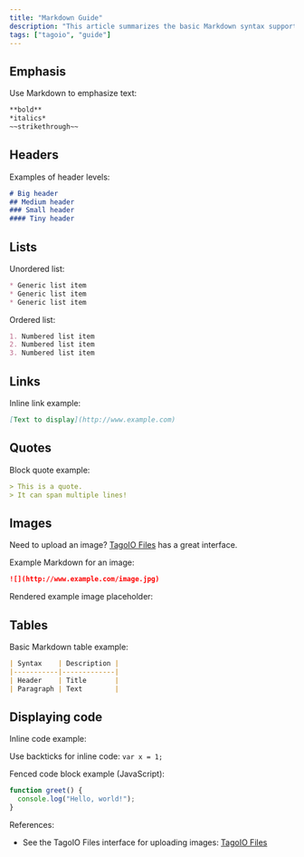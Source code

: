 ```yaml
---
title: "Markdown Guide"
description: "This article summarizes the basic Markdown syntax supported in TagoIO, including emphasis, headers, lists, links, quotes, images, tables, and how to display code examples."
tags: ["tagoio", "guide"]
---
```


## Emphasis

Use Markdown to emphasize text:

```markdown
**bold**
*italics*
~~strikethrough~~
```

## Headers

Examples of header levels:

```markdown
# Big header
## Medium header
### Small header
#### Tiny header
```

## Lists

Unordered list:

```markdown
* Generic list item
* Generic list item
* Generic list item
```

Ordered list:

```markdown
1. Numbered list item
2. Numbered list item
3. Numbered list item
```

## Links

Inline link example:

```markdown
[Text to display](http://www.example.com)
```

## Quotes

Block quote example:

```markdown
> This is a quote.
> It can span multiple lines!
```

## Images

Need to upload an image? [TagoIO Files](link-to-tagoio-files) has a great interface.

Example Markdown for an image:

```markdown
![](http://www.example.com/image.jpg)
```

Rendered example image placeholder:

<!-- Image placeholder removed for build -->

## Tables

Basic Markdown table example:

```markdown
| Syntax    | Description |
|-----------|-------------|
| Header    | Title       |
| Paragraph | Text        |
```

## Displaying code

Inline code example:

Use backticks for inline code: `var x = 1;`

Fenced code block example (JavaScript):

```javascript
function greet() {
  console.log("Hello, world!");
}
```

References:
- See the TagoIO Files interface for uploading images: [TagoIO Files](link-to-tagoio-files)